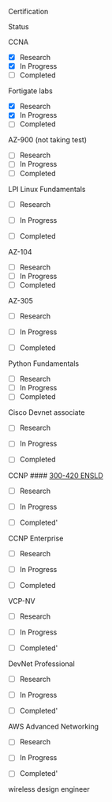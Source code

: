 

Certification

Status

CCNA

- [x] Research
- [x] In Progress
- [ ] Completed

Fortigate labs
- [x] Research
- [x] In Progress
- [ ] Completed

AZ-900 (not taking test)
- [ ] Research
- [ ] In Progress
- [ ] Completed

LPI Linux Fundamentals
- [ ] Research
- [ ] In Progress
- [ ] Completed


AZ-104
- [ ] Research
- [ ] In Progress
- [ ] Completed

AZ-305
- [ ] Research
- [ ] In Progress
- [ ] Completed


Python Fundamentals

- [ ] Research
- [ ] In Progress
- [ ] Completed

Cisco Devnet associate

- [ ] Research
- [ ] In Progress
- [ ] Completed


CCNP #### [300-420 ENSLD](https://www.cisco.com/c/en/us/training-events/training-certifications/exams/current-list/ensld-300-420.html)

- [ ] Research
- [ ] In Progress
- [ ] Completed'


CCNP Enterprise

- [ ] Research
- [ ] In Progress
- [ ] Completed



VCP-NV 

- [ ] Research
- [ ] In Progress
- [ ] Completed'


DevNet Professional 

- [ ] Research
- [ ] In Progress
- [ ] Completed'


AWS Advanced Networking

- [ ] Research
- [ ] In Progress
- [ ] Completed'


wireless design engineer




